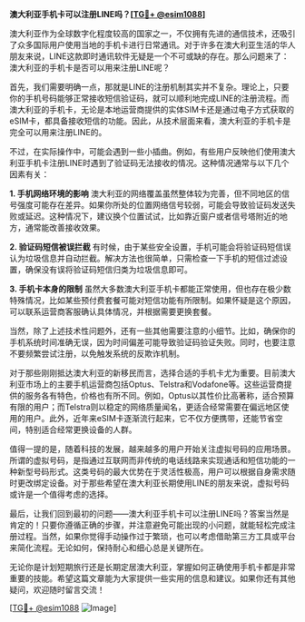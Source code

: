 **澳大利亚手机卡可以注册LINE吗？[[TG💪+ @esim1088](https://t.me/s/esim1088)]**

澳大利亚作为全球数字化程度较高的国家之一，不仅拥有先进的通信技术，还吸引了众多国际用户使用当地的手机卡进行日常通讯。对于许多在澳大利亚生活的华人朋友来说，LINE这款即时通讯软件无疑是一个不可或缺的存在。那么问题来了：澳大利亚的手机卡是否可以用来注册LINE呢？

首先，我们需要明确一点，那就是LINE的注册机制其实并不复杂。理论上，只要你的手机号码能够正常接收短信验证码，就可以顺利地完成LINE的注册流程。而澳大利亚的手机卡，无论是本地运营商提供的实体SIM卡还是通过电子方式获取的eSIM卡，都具备接收短信的功能。因此，从技术层面来看，澳大利亚的手机卡是完全可以用来注册LINE的。

不过，在实际操作中，可能会遇到一些小插曲。例如，有些用户反映他们使用澳大利亚手机卡注册LINE时遇到了验证码无法接收的情况。这种情况通常与以下几个因素有关：

**1. 手机网络环境的影响**
澳大利亚的网络覆盖虽然整体较为完善，但不同地区的信号强度可能存在差异。如果你所处的位置网络信号较弱，可能会导致验证码发送失败或延迟。这种情况下，建议换个位置试试，比如靠近窗户或者信号塔附近的地方，通常能改善接收效果。

**2. 验证码短信被误拦截**
有时候，由于某些安全设置，手机可能会将验证码短信误认为垃圾信息并自动拦截。解决方法也很简单，只需检查一下手机的短信过滤设置，确保没有误将验证码短信归类为垃圾信息即可。

**3. 手机卡本身的限制**
虽然大多数澳大利亚手机卡都能正常使用，但也存在极少数特殊情况，比如某些预付费套餐可能对短信功能有所限制。如果怀疑是这个原因，可以联系运营商客服确认具体情况，并根据需要更换套餐。

当然，除了上述技术性问题外，还有一些其他需要注意的小细节。比如，确保你的手机系统时间准确无误，因为时间偏差可能导致验证码验证失败。同时，也要注意不要频繁尝试注册，以免触发系统的反欺诈机制。

对于那些刚刚抵达澳大利亚的新移民而言，选择合适的手机卡尤为重要。目前澳大利亚市场上的主要手机运营商包括Optus、Telstra和Vodafone等。这些运营商提供的服务各有特色，价格也有所不同。例如，Optus以其性价比高著称，适合预算有限的用户；而Telstra则以稳定的网络质量闻名，更适合经常需要在偏远地区使用的用户。此外，近年来eSIM卡逐渐流行起来，它不仅方便携带，还能节省空间，特别适合经常更换设备的人群。

值得一提的是，随着科技的发展，越来越多的用户开始关注虚拟号码的应用场景。所谓的虚拟号码，是指通过互联网而非传统的电话线路来实现通话和短信功能的一种新型号码形式。这类号码的最大优势在于灵活性极高，用户可以根据自身需求随时更改绑定设备。对于那些希望在澳大利亚长期使用LINE的朋友来说，虚拟号码或许是一个值得考虑的选择。

最后，让我们回到最初的问题——澳大利亚手机卡可以注册LINE吗？答案当然是肯定的！只要你遵循正确的步骤，并注意避免可能出现的小问题，就能轻松完成注册过程。当然，如果你觉得手动操作过于繁琐，也可以考虑借助第三方工具或平台来简化流程。无论如何，保持耐心和细心总是关键所在。

无论你是计划短期旅行还是长期定居澳大利亚，掌握如何正确使用手机卡都是非常重要的技能。希望这篇文章能为大家提供一些实用的信息和建议。如果你还有其他疑问，欢迎随时留言交流！

[[TG💪+ @esim1088](https://t.me/s/esim1088) ![Image](https://i.postimg.cc/4NQfJmqS/Snipaste-2025-05-13-00-14-12.png)]